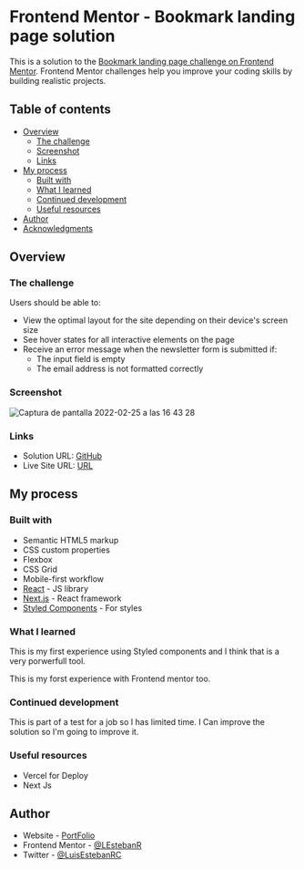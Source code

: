 # Frontend Mentor - Bookmark landing page solution

This is a solution to the [Bookmark landing page challenge on Frontend Mentor](https://www.frontendmentor.io/challenges/bookmark-landing-page-5d0b588a9edda32581d29158). Frontend Mentor challenges help you improve your coding skills by building realistic projects. 

## Table of contents

- [Overview](#overview)
  - [The challenge](#the-challenge)
  - [Screenshot](#screenshot)
  - [Links](#links)
- [My process](#my-process)
  - [Built with](#built-with)
  - [What I learned](#what-i-learned)
  - [Continued development](#continued-development)
  - [Useful resources](#useful-resources)
- [Author](#author)
- [Acknowledgments](#acknowledgments)



## Overview

### The challenge

Users should be able to:

- View the optimal layout for the site depending on their device's screen size
- See hover states for all interactive elements on the page
- Receive an error message when the newsletter form is submitted if:
  - The input field is empty
  - The email address is not formatted correctly

### Screenshot
![Captura de pantalla 2022-02-25 a las 16 43 28](https://user-images.githubusercontent.com/60658401/155827298-95ab6425-adf4-4bd2-9492-ca1fd9a6b7c2.png)


### Links

- Solution URL: [GitHub](https://github.com/LEstebanR/testTerapiaMia)
- Live Site URL: [URL](http://test-terapia-mia.vercel.app/)

## My process

### Built with

- Semantic HTML5 markup
- CSS custom properties
- Flexbox
- CSS Grid
- Mobile-first workflow
- [React](https://reactjs.org/) - JS library
- [Next.js](https://nextjs.org/) - React framework
- [Styled Components](https://styled-components.com/) - For styles



### What I learned

This is my first experience using Styled components and I think that is a very porwerfull tool.

This is my forst experience with Frontend mentor too. 

### Continued development

This is part of a test for a job so I has limited time. I Can improve the solution so I'm going to improve it.

### Useful resources

- Vercel for Deploy
- Next Js 

## Author

- Website - [PortFolio](https://lestebanr.github.io/portfolio/)
- Frontend Mentor - [@LEstebanR](https://www.frontendmentor.io/profile/LEstebanR)
- Twitter - [@LuisEstebanRC](https://twitter.com/LuisEstebanRC)

